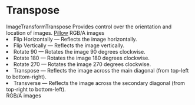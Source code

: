# Transpose

<deflist type="narrow">
    <def title="Full Name">
        ImageTransformTranspose
    </def>
    <def title="Description">
        Provides control over the orientation and location of images.
    </def>
        <def title="Backend">
            <a href="Modules.md" anchor="pillow" summary="A widely used Python library for image manipulation.">Pillow</a>
        </def>
    <def title="Input Parameters">
        <deflist type="narrow">
            <def title="Images">
                RGB/A images
            </def>
            <def title="Method">
                <list>
                    <li><control>Flip Horizontally</control> — Reflects the image horizontally.</li> 
                    <li><control>Flip Vertically</control> — Reflects the image vertically.</li> 
                    <li><control>Rotate 90</control> — Rotates the image 90 degrees clockwise.</li> 
                    <li><control>Rotate 180</control> — Rotates the image 180 degrees clockwise.</li> 
                    <li><control>Rotate 270</control> — Rotates the image 270 degrees clockwise.</li> 
                    <li><control>Transpose</control> — Reflects the image across the main diagonal (from top-left to bottom-right).</li> 
                    <li><control>Transverse</control> — Reflects the image across the secondary diagonal (from top-right to bottom-left).</li>
                </list>
            </def>
        </deflist>
    </def>
    <def title="Output Parameters">
        <deflist type="narrow">
            <def title="Images">
                RGB/A images
            </def>
        </deflist>
    </def>
</deflist>
